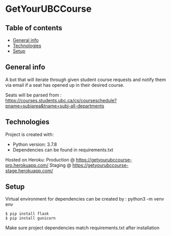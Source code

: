 # GetYourUBCCourse

## Table of contents
* [General info](#general-info)
* [Technologies](#technologies)
* [Setup](#setup)

## General info
A bot that will iterate through given student course requests and notify them via email if a seat has opened up
in their desired course.

Seats will be parsed from : https://courses.students.ubc.ca/cs/courseschedule?pname=subjarea&tname=subj-all-departments
	
## Technologies
Project is created with:
* Python version: 3.7.8
* Dependencies can be found in requirements.txt

Hosted on Heroku:
Production @ https://getyourubccourse-pro.herokuapp.com/
Staging @ https://getyourubccourse-stage.herokuapp.com/
	
## Setup
Virtual environment for dependencies can be created by : python3 -m venv env

```
$ pip install flask
$ pip install gunicorn
```

Make sure project dependencies match requirements.txt after installation
